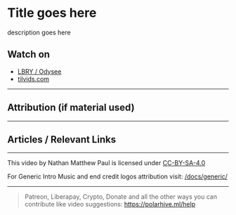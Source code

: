 # Title goes here

description goes here

## Watch on

- [LBRY / Odysee](https://odysee.com/@polarhive:e/)
- [tilvids.com](https://tilvids.com/videos/watch/)

---

## Attribution (if material used)

---

## Articles / Relevant Links

---
This video by Nathan Matthew Paul is licensed under [CC-BY-SA-4.0](https://creativecommons.org/licenses/by-sa/4.0/)

For Generic Intro Music and end credit logos attribution visit: [/docs/generic/](https://codeberg.org/polarhive/videos/src/branch/main/docs/generic/)

---
> Patreon, Liberapay, Crypto, Donate and all the other ways you can contribute like video suggestions: <https://polarhive.ml/help>
